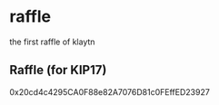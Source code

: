 # raffle
the first raffle of klaytn

## Raffle (for KIP17)
0x20cd4c4295CA0F88e82A7076D81c0FEffED23927
